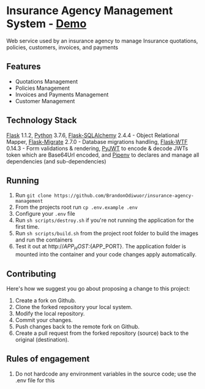 # Insurance Agency Management System - [Demo](#)

Web service used by an insurance agency to manage Insurance quotations, policies, customers, invoices, and payments

## Features
- Quotations Management
- Policies Management
- Invoices and Payments Management
- Customer Management

## Technology Stack
[Flask](https://flask.palletsprojects.com/en/1.1.x/) 1.1.2, [Python](https://www.python.org/downloads/release/python-376) 3.7.6, [Flask-SQLAlchemy](https://flask-sqlalchemy.palletsprojects.com/en/2.x/) 2.4.4 - Object Relational Mapper, [Flask-Migrate](https://flask-migrate.readthedocs.io/en/latest/) 2.7.0 - Database migrations handling, [Flask-WTF](https://flask-wtf.readthedocs.io/en/stable/) 0.14.3 - Form validations & rendering, [PyJWT](https://pyjwt.readthedocs.io/en/latest) to encode & decode JWTs token which are Base64Url encoded, and [Pipenv](https://pipenv-fork.readthedocs.io/en/latest) to declares and manage all dependencies (and sub-dependencies)

## Running
1. Run `git clone https://github.com/BrandonOdiwuor/insurance-agency-management`
2. From the projects root run `cp .env.example .env`
3. Configure your `.env` file
4. Run `sh scripts/destroy.sh` if you're not running the application for the first time.
5. Run `sh scripts/build.sh` from the project root folder to build the images and run the containers
6. Test it out at http://${APP_HOST}:${APP_PORT}. The application folder is mounted into the container and your code changes apply automatically.

## Contributing
Here's how we suggest you go about proposing a change to this project:

1. Create a fork on Github.
2. Clone the forked repository your local system.
3. Modify the local repository.
4. Commit your changes.
5. Push changes back to the remote fork on Github.
6. Create a pull request from the forked repository (source) back to the original (destination).

## Rules of engagement
1. Do not hardcode any environment variables in the source code; use the .env file for this